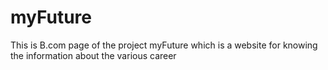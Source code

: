 # myFuture
This is B.com page of the project myFuture which is a website for knowing the 
information about the various career

